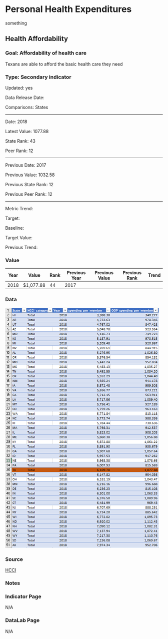 # Personal Health Expenditures

something

## Health Affordability

### Goal: Affordability of health care

Texans are able to afford the basic health care they need

### Type: Secondary indicator

Updated: yes

Data Release Date: 

Comparisons: States


----

Date: 2018

Latest Value: 1077.88

State Rank: 43

Peer Rank: 12


----

Previous Date:  2017

Previous Value: 1032.58

Previous State Rank:   12

Previous Peer Rank: 12


----
Metric Trend: 

Target: 

Baseline: 

Target Value: 

Previous Trend: 



### Value

|Year         |  Value      | Rank        | Previous Year| Previous Value | Previous Rank  | Trend| 
| ----------- | ----------- | ----------- | ----------- | ----------- | ----------- | -----------|
|    2018     |  $1,077.88  |      44     |     2017    |             |             |            |

### Data

![se](./images/spendingbystate.PNG)


### Source

[HCCI](https://healthcostinstitute.org/)

### Notes



### Indicator Page

N/A


### DataLab Page

N/A
